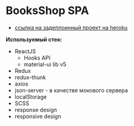# BooksShop SPA

- [ссылка на задеплоинный проект на heroku](https://books-shop-react-app.herokuapp.com/)

**Используемый стек:**
* ReactJS
  * Hooks API
  * material-ui lib v5
* Redux
* redux-thunk
* axios
* json-server - в качестве мокового сервера
* localStorage
* SCSS
* response design
* responsive design

